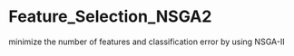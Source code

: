 # Feature_Selection_NSGA2
minimize the number of features and classification error by using NSGA-II
